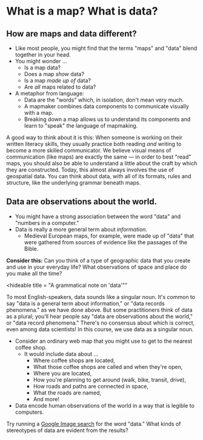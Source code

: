 

# What is a map? What is data?

## How are maps and data different?

* Like most people, you might find that the terms "maps" and "data" blend together in your head.
* You might wonder ...
    * Is a map data?
    * Does a map *show* data?
    * Is a map *made up of* data?
    * Are *all* maps related to data?
* A metaphor from language:
    * Data are the "words" which, in isolation, don't mean very much.
    * A mapmaker combines data components to communicate visually with a map.
    * Breaking down a map allows us to understand its components and learn to "speak" the language of mapmaking.

<Hideable title="Further explanation">

A good way to think about it is this: When someone is working on their written literacy skills, they usually practice both reading *and* writing to become a more skilled communicator. We believe visual means of communication (like maps) are exactly the same — in order to best "read" maps, you should also be able to understand a little about the craft by which they are constructed. Today, this almost always involves the use of geospatial data. You can think about data, with all of its formats, rules and structure, like the underlying grammar beneath maps.

</Hideable>

## Data are observations about the world.

* You might have a strong association between the word "data" and "numbers in a computer."
* Data is really a more general term about _information_.
    * Medieval European maps, for example, were made up of "data" that were gathered from sources of evidence like the passages of the Bible.

<aside>

**Consider this:** Can you think of a type of geographic data that you create and use in your everyday life? What observations of space and place do you make all the time?

</aside>

<hideable title = "A grammatical note on 'data'""

To most English-speakers, data sounds like a singular noun. It's common to say "data is a general term about information," or "data records phenomena." as we have done above. But some practitioners think of data as a plural; you'll hear people say "data are observations about the world," or "data record phenomena." There's no consensus about which is correct, even among data scientists! In this course, we use data as a singular noun. 

</hideable>

* Consider an ordinary web map that you might use to get to the nearest coffee shop.
    * It would include data about ...
        * Where coffee shops are located,
        * What those coffee shops are called and when they're open,
        * Where you are located,
        * How you're planning to get around (walk, bike, transit, drive),
        * How roads and paths are connected in space,
        * What the roads are named,
        * And more!
* Data encode human observations of the world in a way that is legible to computers.

<aside>

Try running a [Google Image search](https://www.google.com/search?tbm=isch&source=hp&biw=1280&bih=1341&ei=4IklYLu4CZC1ggeL5ZaIAQ&q=data&oq=data&gs_lcp=CgNpbWcQAzIFCAAQsQMyBQgAELEDMgUIABCxAzIFCAAQsQMyBQgAELEDMgUIABCxAzIFCAAQsQMyBQgAELEDMgUIABCxAzIFCAAQsQM6AggAOggIABCxAxCDAVC-BFieBmCAB2gAcAB4AIABeogB9wGSAQMyLjGYAQCgAQGqAQtnd3Mtd2l6LWltZw&sclient=img&ved=0ahUKEwi7qMLYzOLuAhWQmuAKHYuyBREQ4dUDCAY&uact=5) for the word "data."  What kinds of stereotypes of data are evident from the results?

</aside>


<Quizlet
    title="Check your understanding"
    :questions="[
        {text: 'A given map is produced from exactly one data set.',
        answers: [
            {text: 'True'},
            {text: 'False', correct: true}
        ]},
        {text: 'Only specific types of data can be read by computers.',
        answers: [
            {text: 'True', correct: true},
            {text: 'False'}
        ]
        }
    ]"
/>
